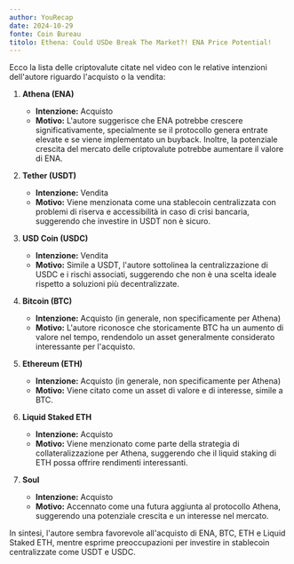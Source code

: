 ```yaml
---
author: YouRecap
date: 2024-10-29
fonte: Coin Bureau
titolo: Ethena: Could USDe Break The Market?! ENA Price Potential!
---
```


Ecco la lista delle criptovalute citate nel video con le relative intenzioni dell'autore riguardo l'acquisto o la vendita:

1. **Athena (ENA)**
   - **Intenzione:** Acquisto
   - **Motivo:** L'autore suggerisce che ENA potrebbe crescere significativamente, specialmente se il protocollo genera entrate elevate e se viene implementato un buyback. Inoltre, la potenziale crescita del mercato delle criptovalute potrebbe aumentare il valore di ENA.

2. **Tether (USDT)**
   - **Intenzione:** Vendita
   - **Motivo:** Viene menzionata come una stablecoin centralizzata con problemi di riserva e accessibilità in caso di crisi bancaria, suggerendo che investire in USDT non è sicuro.

3. **USD Coin (USDC)**
   - **Intenzione:** Vendita
   - **Motivo:** Simile a USDT, l'autore sottolinea la centralizzazione di USDC e i rischi associati, suggerendo che non è una scelta ideale rispetto a soluzioni più decentralizzate.

4. **Bitcoin (BTC)**
   - **Intenzione:** Acquisto (in generale, non specificamente per Athena)
   - **Motivo:** L'autore riconosce che storicamente BTC ha un aumento di valore nel tempo, rendendolo un asset generalmente considerato interessante per l'acquisto.

5. **Ethereum (ETH)**
   - **Intenzione:** Acquisto (in generale, non specificamente per Athena)
   - **Motivo:** Viene citato come un asset di valore e di interesse, simile a BTC.

6. **Liquid Staked ETH**
   - **Intenzione:** Acquisto
   - **Motivo:** Viene menzionato come parte della strategia di collateralizzazione per Athena, suggerendo che il liquid staking di ETH possa offrire rendimenti interessanti.

7. **Soul**
   - **Intenzione:** Acquisto
   - **Motivo:** Accennato come una futura aggiunta al protocollo Athena, suggerendo una potenziale crescita e un interesse nel mercato.

In sintesi, l'autore sembra favorevole all'acquisto di ENA, BTC, ETH e Liquid Staked ETH, mentre esprime preoccupazioni per investire in stablecoin centralizzate come USDT e USDC.
